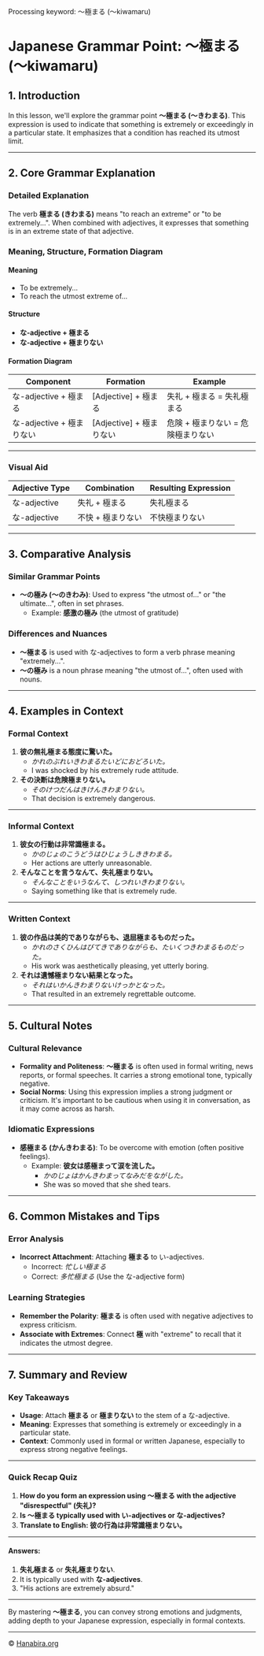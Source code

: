 Processing keyword: ～極まる (〜kiwamaru)
# Japanese Grammar Point: ～極まる (〜kiwamaru)

## 1. Introduction
In this lesson, we'll explore the grammar point **～極まる (〜きわまる)**. This expression is used to indicate that something is extremely or exceedingly in a particular state. It emphasizes that a condition has reached its utmost limit.

---
## 2. Core Grammar Explanation
### Detailed Explanation
The verb **極まる (きわまる)** means "to reach an extreme" or "to be extremely...". When combined with adjectives, it expresses that something is in an extreme state of that adjective.
### Meaning, Structure, Formation Diagram
#### **Meaning**
- To be extremely...
- To reach the utmost extreme of...
#### **Structure**
- **な-adjective + 極まる**
- **な-adjective + 極まりない**
#### **Formation Diagram**
| Component                | Formation                    | Example                             |
|--------------------------|------------------------------|-------------------------------------|
| な-adjective + 極まる        | [Adjective] + 極まる          | 失礼 + 極まる = 失礼極まる             |
| な-adjective + 極まりない    | [Adjective] + 極まりない      | 危険 + 極まりない = 危険極まりない       |
---
### Visual Aid
| **Adjective Type** | **Combination**        | **Resulting Expression** |
|--------------------|------------------------|--------------------------|
| な-adjective        | 失礼 + 極まる          | 失礼極まる                |
| な-adjective        | 不快 + 極まりない      | 不快極まりない             |
---
## 3. Comparative Analysis
### Similar Grammar Points
- **～の極み (〜のきわみ)**: Used to express "the utmost of..." or "the ultimate...", often in set phrases.
  - Example: **感激の極み** (the utmost of gratitude)
### Differences and Nuances
- **～極まる** is used with な-adjectives to form a verb phrase meaning "extremely...".
- **～の極み** is a noun phrase meaning "the utmost of...", often used with nouns.
---
## 4. Examples in Context
### Formal Context
1. **彼の無礼極まる態度に驚いた。**
   - *かれのぶれいきわまるたいどにおどろいた。*
   - I was shocked by his extremely rude attitude.
2. **その決断は危険極まりない。**
   - *そのけつだんはきけんきわまりない。*
   - That decision is extremely dangerous.
---
### Informal Context
1. **彼女の行動は非常識極まる。**
   - *かのじょのこうどうはひじょうしききわまる。*
   - Her actions are utterly unreasonable.
2. **そんなことを言うなんて、失礼極まりない。**
   - *そんなことをいうなんて、しつれいきわまりない。*
   - Saying something like that is extremely rude.
---
### Written Context
1. **彼の作品は美的でありながらも、退屈極まるものだった。**
   - *かれのさくひんはびてきでありながらも、たいくつきわまるものだった。*
   - His work was aesthetically pleasing, yet utterly boring.
2. **それは遺憾極まりない結果となった。**
   - *それはいかんきわまりないけっかとなった。*
   - That resulted in an extremely regrettable outcome.
---
## 5. Cultural Notes
### Cultural Relevance
- **Formality and Politeness**: **～極まる** is often used in formal writing, news reports, or formal speeches. It carries a strong emotional tone, typically negative.
- **Social Norms**: Using this expression implies a strong judgment or criticism. It's important to be cautious when using it in conversation, as it may come across as harsh.
### Idiomatic Expressions
- **感極まる (かんきわまる)**: To be overcome with emotion (often positive feelings).
  - Example: **彼女は感極まって涙を流した。**
    - *かのじょはかんきわまってなみだをながした。*
    - She was so moved that she shed tears.
---
## 6. Common Mistakes and Tips
### Error Analysis
- **Incorrect Attachment**: Attaching **極まる** to い-adjectives.
  - Incorrect: *忙しい極まる*
  - Correct: *多忙極まる* (Use the な-adjective form)
### Learning Strategies
- **Remember the Polarity**: **極まる** is often used with negative adjectives to express criticism.
- **Associate with Extremes**: Connect **極** with "extreme" to recall that it indicates the utmost degree.
---
## 7. Summary and Review
### Key Takeaways
- **Usage**: Attach **極まる** or **極まりない** to the stem of a な-adjective.
- **Meaning**: Expresses that something is extremely or exceedingly in a particular state.
- **Context**: Commonly used in formal or written Japanese, especially to express strong negative feelings.
---
### Quick Recap Quiz
1. **How do you form an expression using ～極まる with the adjective "disrespectful" (失礼)?**
2. **Is ～極まる typically used with い-adjectives or な-adjectives?**
3. **Translate to English: 彼の行為は非常識極まりない。**
---
#### **Answers:**
1. **失礼極まる** or **失礼極まりない**.
2. It is typically used with **な-adjectives**.
3. "His actions are extremely absurd."
---
By mastering **～極まる**, you can convey strong emotions and judgments, adding depth to your Japanese expression, especially in formal contexts.


---

© [Hanabira.org](https://hanabira.org)
